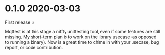 # 0.1.0 2020-03-03

First release :)

Mqttest is at this stage a niffty unittesting tool, even if some features are still missing. My
short-term plan is to work on the library usecase (as opposed to running a binary). Now is a great
time to chime in with your usecase, bug report, or code contribution.
